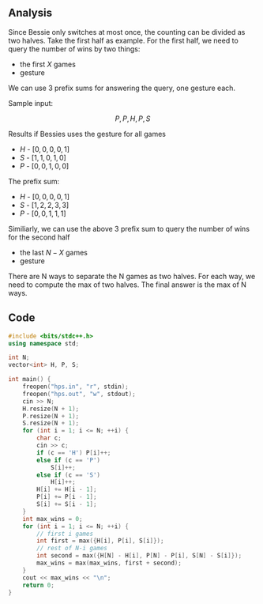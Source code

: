 ## Analysis

Since Bessie only switches at most once, the counting can be divided as two halves. Take the first half as example. For the first half, we need to query the number of wins by two things:

* the first $X$ games
* gesture 

 We can use 3 prefix sums for answering the query, one gesture each. 

 Sample input:

 $$
 P, P, H, P, S
 $$

 Results if Bessies uses the gesture for all games

 * $H$ - $[0, 0, 0, 0, 1]$
 * $S$ - $[1, 1, 0, 1, 0]$
 * $P$ - $[0, 0, 1, 0, 0]$

The prefix sum:
 * $H$ - $[0, 0, 0, 0, 1]$
 * $S$ - $[1, 2, 2, 3, 3]$
 * $P$ - $[0, 0, 1, 1, 1]$


Similiarly, we can use the above 3 prefix sum to query the number of wins for the second half
* the last $N-X$ games
* gesture

There are N ways to separate the N games as two halves. For each way, we need to compute the max of two halves. The final answer is the max of N ways.


## Code

```c++
#include <bits/stdc++.h>
using namespace std;

int N;
vector<int> H, P, S;

int main() {
    freopen("hps.in", "r", stdin);
    freopen("hps.out", "w", stdout);
    cin >> N;
    H.resize(N + 1);
    P.resize(N + 1);
    S.resize(N + 1);
    for (int i = 1; i <= N; ++i) {
        char c;
        cin >> c;
        if (c == 'H') P[i]++;
        else if (c == 'P')
            S[i]++;
        else if (c == 'S')
            H[i]++;
        H[i] += H[i - 1];
        P[i] += P[i - 1];
        S[i] += S[i - 1];
    }
    int max_wins = 0;
    for (int i = 1; i <= N; ++i) {
        // first i games
        int first = max({H[i], P[i], S[i]});
        // rest of N-i games
        int second = max({H[N] - H[i], P[N] - P[i], S[N] - S[i]});
        max_wins = max(max_wins, first + second);
    }
    cout << max_wins << "\n";
    return 0;
}
```